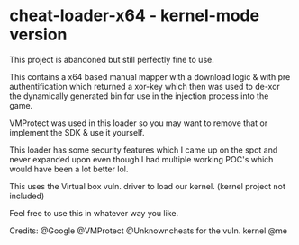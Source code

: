 # cheat-loader-x64 - kernel-mode version

This project is abandoned but still perfectly fine to use.

This contains a x64 based manual mapper with a download logic & with pre authentification which returned a xor-key
which then was used to de-xor the dynamically generated bin for use in the injection process into the game.

VMProtect was used in this loader so you may want to remove that or implement the SDK & use it yourself.

This loader has some security features which I came up on the spot and never expanded upon even though I had multiple working POC's
which would have been a lot better lol.

This uses the Virtual box vuln. driver to load our kernel. (kernel project not included)

Feel free to use this in whatever way you like.

Credits:
@Google
@VMProtect
@Unknowncheats for the vuln. kernel
@me
